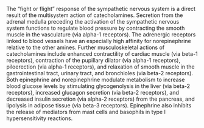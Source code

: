 The “fight or flight” response of the sympathetic nervous system is a direct result of the multisystem action of catecholamines. Secretion from the adrenal medulla preceding the activation of the sympathetic nervous system functions to regulate blood pressure by contracting the smooth muscle in the vasculature (via alpha-1 receptors). The adrenergic receptors linked to blood vessels have an especially high affinity for norepinephrine relative to the other amines. Further musculoskeletal actions of catecholamines include enhanced contractility of cardiac muscle (via beta-1 receptors), contraction of the pupillary dilator (via alpha-1 receptors), piloerection (via alpha-1 receptors), and relaxation of smooth muscle in the gastrointestinal tract, urinary tract, and bronchioles (via beta-2 receptors). Both epinephrine and norepinephrine modulate metabolism to increase blood glucose levels by stimulating glycogenolysis in the liver (via beta-2 receptors), increased glucagon secretion (via beta-2 receptors), and decreased insulin secretion (via alpha-2 receptors) from the pancreas, and lipolysis in adipose tissue (via beta-3 receptors). Epinephrine also inhibits the release of mediators from mast cells and basophils in type I hypersensitivity reactions.